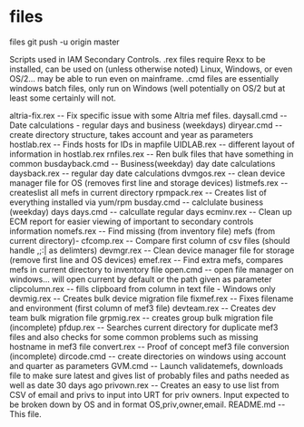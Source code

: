 # files
files
git push -u origin master

Scripts used in IAM Secondary Controls.
.rex files require Rexx to be installed, can be used on (unless otherwise noted) Linux, Windows, or even OS/2... may be able to run even on mainframe.
.cmd files are essentially windows batch files, only run on Windows (well potentially on OS/2 but at least some certainly will not.


altria-fix.rex     -- Fix specific issue with some Altria mef files.
daysall.cmd        -- Date calculations - regular days and business (weekdays)
diryear.cmd        -- create directory structure, takes account and year as parameters
hostlab.rex        -- Finds hosts for IDs in mapfile
UIDLAB.rex         -- different layout of information in hostlab.rex
rnfiles.rex        -- Ren bulk files that have something in common
busdayback.cmd     -- Business(weekday) day date calculations
daysback.rex       -- regular day date calculations
dvmgos.rex         -- clean device manager file for OS (removes first line and storage devices)
listmefs.rex       -- createslist all mefs in current directory
rpmpack.rex        -- Creates list of everything installed via yum/rpm
busday.cmd         -- calclulate business (weekday) days
days.cmd           -- calcullate regular days
ecminv.rex         -- Clean up ECM report for easier viewing of important to secondary controls information
nomefs.rex         -- Find missing (from inventory file) mefs (from current directory)-
cfcomp.rex         -- Compare first column of csv files (should handle ,;:| as delimters)
devmgr.rex         -- Clean device manager file for storage (remove first line and OS devices)
emef.rex           -- Find extra mefs, compares mefs in current directory to inventory file
open.cmd           -- open file manager on windows... will open current by default or the path given as parameter
clipcolumn.rex     -- fills clipboard from column in text file - Windows only
devmig.rex         -- Creates bulk device migration file
fixmef.rex         -- Fixes filename and environment (first column of mef3 file)
devteam.rex        -- Creates dev team bulk migration file
grpmig.rex         -- creates group bulk migration file (incomplete)
pfdup.rex          -- Searches current directory for duplicate mef3 files and also checks for some common problems such as missing hostname in mef3 file
convert.rex        -- Proof of concept mef3 file conversion (incomplete)
dircode.cmd        -- create directories on windows using account and quarter as parameters
GVM.cmd            -- Launch validatemefs, downloads file to make sure latest and gives list of probably files and paths needed as well as date 30 days ago
privown.rex        -- Creates an easy to use list from CSV of email and privs to input into URT for priv owners.  Input expected to be broken down by OS and in format OS,priv,owner,email.
README.md          -- This file.
